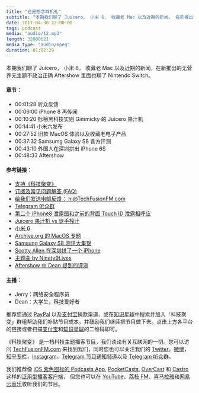```yaml
---
title: "还是想念耳机孔"
subtitle: "本期我们聊了 Juicero， 小米 6， 收藏老 Mac 以及近期的新闻， 在新推出的无营养无主题不政治正确 Aftershow 里面也聊了 Nintendo Switch。"
date: 2017-04-30 22:00:00
tags: podcast
media: "audio/12.mp3"
length: 32800621 
media_type: "audio/mpeg"
duration: 01:02:29
---
```


本期我们聊了 Juicero， 小米 6， 收藏老 Mac 以及近期的新闻，在新推出的无营养无主题不政治正确 Aftershow 里面也聊了 Nintendo Switch。

#### 章节：

- 00:01:28 听众反馈
- 00:06:00 iPhone 8 再传闻
- 00:10:20 标榜黑科技实则 Gimmicky 的 Juicero 果汁机
- 00:14:41 小米六发布
- 00:27:52 旧款 MacOS 体验以及收藏老电子产品
- 00:37:32 Samsumg Galaxy S8 各方评测
- 00:43:10 外国人在深圳拼出 iPhone 6S
- 00:48:33 Aftershow

#### 参考链接：

- [支持《科技聚变》](https://techfusionfm.com/donate)
- [订阅及常见问题解答 (FAQ)](https://techfusionfm.com/faq)
- [给我们发送电邮反馈： hi@TechFusionFM.com](mailto:hi@techfusionfm.com)
- [Telegram 听众群](https://telegram.me/TechFusionChat)
- [第二个 iPhone8 泄露图和之前的背面 Touch ID 泄露相呼应](https://www.macrumors.com/2017/04/19/iphone-8-aluminum-render-sonny-dickson/)
- [Juicero 果汁机 vs 徒手榨汁](http://gizmodo.com/silicon-valleys-hottest-overpriced-juicer-apparently-wo-1794454649)
- [小米 6](http://www.qdaily.com/articles/39968.html)
- [Archive.org 的 MacOS 专题](https://archive.org/details/softwarelibrary_mac)
- [Samsung Galaxy S8 测评大集锦](https://www.macrumors.com/2017/04/18/galaxy-s8-review-roundup/)
- [Scotty Allen 在深圳拼了一个 iPhone](https://www.youtube.com/watch?v=leFuF-zoVzA)
- [主题曲 by Ninety9Lives](http://99l.tv/BleedingThroughYU)
- [Aftershow 中 Dean 提到的评测](http://m.youku.com/video/id_XMjcwMjYzMDU3Mg==.html)

#### 主播：

- Jerry：网络安全程序员
- Dean：大学生，科技爱好者

推荐您通过 [PayPal](https://paypal.me/techfusionfm/5) 以及[支付宝](HTTPS://QR.ALIPAY.COM/FKX09288AJOENI0MVZXM12)捐款渠道、或在[知识星球](https://www.xiaomiquan.com)中搜索并加入「科技聚变」群组帮助我们补贴节目成本，并鼓励我们继续把节目做下去。点击上方各平台的链接或者扫描[支付宝](https://techfusionfm.com/images/QR.JPG)和[知识星球](https://t.zsxq.com/IEmEM3f)的二维码即可。

《科技聚变》 是一档科技主题播客节目，我们谈论有关互联网的一切。您可以访问 [TechFusionFM.com](https://TechFusionFM.com) 来找到我们，同时您也可以关注我们的 [Twitter](http://twitter.com/TechFusionFM)，[微博](http://weibo.com/TechFusionFM)，[知乎专栏](https://zhuanlan.zhihu.com/TechFusion)，[Instagram](http://instagram.com/TechFusionFM)，[Telegram 节目通知频道](https://t.me/TechFusionFM)以及 [Telegram 听众群](https://t.me/TechFusionChat)。

我们推荐像 [iOS 紫色图标的 Podcasts App](https://itunes.apple.com/cn/podcast/id1202658654), [PocketCasts](http://pca.st/podcast/28fcd200-cc7c-0134-10da-25324e2a541d), [OverCast](https://overcast.fm) 和 [Castro](http://supertop.co/castro/) 这样的[泛用型播客客户端](https://techfusionfm.com/faq)， 但您也可以在 [YouTube](https://www.youtube.com/channel/UC6uvHf21Tjm5lepw6P2Ki-Q)、[荔枝 FM](https://www.lizhi.fm/1494013/)、[喜马拉雅](http://www.ximalaya.com/72456289/album/6648521)和[网易云音乐](http://music.163.com/#/djradio?id=347498120)收听我们的节目。